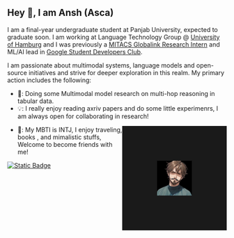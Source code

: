 ## Hey 👋, I am Ansh (Asca)
I am a final-year undergraduate student at Panjab University, expected to graduate soon. I am working at Language Technology Group @ [University of Hamburg](https://www.inf.uni-hamburg.de/en/inst/ab/lt/home.html) and I was previously a [MITACS Globalink Research Intern](https://www.mitacs.ca/our-programs/globalink-research-internship-students/) and ML/AI lead in [Google Student Developers Club](https://developers.google.com/community). 

I am passionate about multimodal systems, language  models and open-source initiatives and strive for deeper exploration in this realm. My primary action includes the following:

+ 📄: Doing some Multimodal model research on multi-hop reasoning in tabular data.
+ 💡: I really enjoy reading axriv papers and do some little experimenrs, I am always open for collaborating in research!
<a>
  <img align="right" src="https://github.com/anshulsc/anshulsc/blob/main/PIC/1.png"  width="80" height="80" border="80"/>
</a>

+ 🌿: My MBTI is INTJ, I enjoy traveling, books , and mimalistic stuffs, Welcome to become friends with me!

[![Static Badge](https://img.shields.io/badge/X-asca-blue?style=social&logo=twitter&logoColor=blue&link=https%3A%2F%2Ftwitter.com%2Fanshulsc)](https://twitter.com/anshulsc)